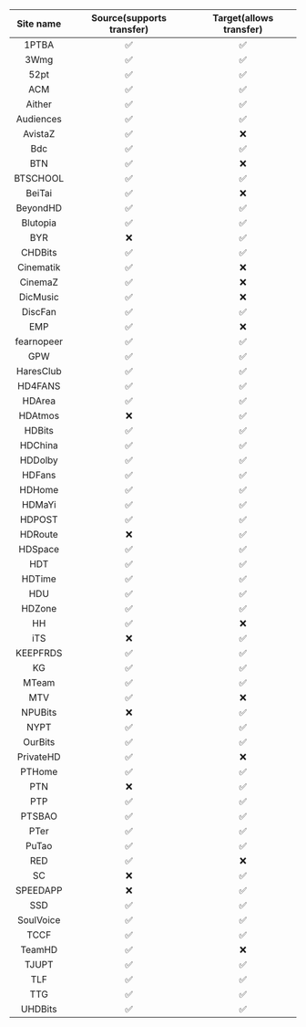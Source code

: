 | Site name  | Source(supports transfer) | Target(allows transfer) |
| :--------: | :-----------------------: | :---------------------: |
|   1PTBA    |            ✅             |           ✅            |
|    3Wmg    |            ✅             |           ✅            |
|    52pt    |            ✅             |           ✅            |
|    ACM     |            ✅             |           ✅            |
|   Aither   |            ✅             |           ✅            |
| Audiences  |            ✅             |           ✅            |
|  AvistaZ   |            ✅             |           ❌            |
|    Bdc     |            ✅             |           ✅            |
|    BTN     |            ✅             |           ❌            |
|  BTSCHOOL  |            ✅             |           ✅            |
|   BeiTai   |            ✅             |           ❌            |
|  BeyondHD  |            ✅             |           ✅            |
|  Blutopia  |            ✅             |           ✅            |
|    BYR     |            ❌             |           ✅            |
|  CHDBits   |            ✅             |           ✅            |
| Cinematik  |            ✅             |           ❌            |
|  CinemaZ   |            ✅             |           ❌            |
|  DicMusic  |            ✅             |           ❌            |
|  DiscFan   |            ✅             |           ✅            |
|    EMP     |            ✅             |           ❌            |
| fearnopeer |            ✅             |           ✅            |
|    GPW     |            ✅             |           ✅            |
| HaresClub  |            ✅             |           ✅            |
|  HD4FANS   |            ✅             |           ✅            |
|   HDArea   |            ✅             |           ✅            |
|  HDAtmos   |            ❌             |           ✅            |
|   HDBits   |            ✅             |           ✅            |
|  HDChina   |            ✅             |           ✅            |
|  HDDolby   |            ✅             |           ✅            |
|   HDFans   |            ✅             |           ✅            |
|   HDHome   |            ✅             |           ✅            |
|   HDMaYi   |            ✅             |           ✅            |
|   HDPOST   |            ✅             |           ✅            |
|  HDRoute   |            ❌             |           ✅            |
|  HDSpace   |            ✅             |           ✅            |
|    HDT     |            ✅             |           ✅            |
|   HDTime   |            ✅             |           ✅            |
|    HDU     |            ✅             |           ✅            |
|   HDZone   |            ✅             |           ✅            |
|     HH     |            ✅             |           ❌            |
|    iTS     |            ❌             |           ✅            |
|  KEEPFRDS  |            ✅             |           ✅            |
|     KG     |            ✅             |           ✅            |
|   MTeam    |            ✅             |           ✅            |
|    MTV     |            ✅             |           ❌            |
|  NPUBits   |            ❌             |           ✅            |
|    NYPT    |            ✅             |           ✅            |
|  OurBits   |            ✅             |           ✅            |
| PrivateHD  |            ✅             |           ❌            |
|   PTHome   |            ✅             |           ✅            |
|    PTN     |            ❌             |           ✅            |
|    PTP     |            ✅             |           ✅            |
|   PTSBAO   |            ✅             |           ✅            |
|    PTer    |            ✅             |           ✅            |
|   PuTao    |            ✅             |           ✅            |
|    RED     |            ✅             |           ❌            |
|     SC     |            ❌             |           ✅            |
|  SPEEDAPP  |            ❌             |           ✅            |
|    SSD     |            ✅             |           ✅            |
| SoulVoice  |            ✅             |           ✅            |
|    TCCF    |            ✅             |           ✅            |
|   TeamHD   |            ✅             |           ❌            |
|   TJUPT    |            ✅             |           ✅            |
|    TLF     |            ✅             |           ✅            |
|    TTG     |            ✅             |           ✅            |
|  UHDBits   |            ✅             |           ✅            |
